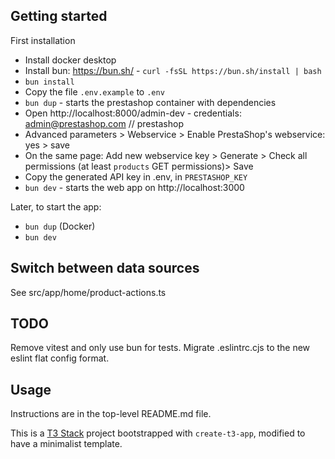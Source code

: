 ## Getting started

First installation

- Install docker desktop
- Install bun: https://bun.sh/ - `curl -fsSL https://bun.sh/install | bash`
- `bun install`
- Copy the file `.env.example` to `.env`
- `bun dup` - starts the prestashop container with dependencies
- Open http://localhost:8000/admin-dev - credentials: admin@prestashop.com // prestashop
- Advanced parameters > Webservice > Enable PrestaShop's webservice: yes > save
- On the same page: Add new webservice key > Generate > Check all permissions (at least `products` GET permissions)> Save
- Copy the generated API key in .env, in `PRESTASHOP_KEY`
- `bun dev` - starts the web app on http://localhost:3000

Later, to start the app:

- `bun dup` (Docker)
- `bun dev`

## Switch between data sources

See src/app/home/product-actions.ts

## TODO

Remove vitest and only use bun for tests.
Migrate .eslintrc.cjs to the new eslint flat config format.

## Usage

Instructions are in the top-level README.md file.

This is a [T3 Stack](https://create.t3.gg/) project bootstrapped with `create-t3-app`, modified to have a minimalist template.
